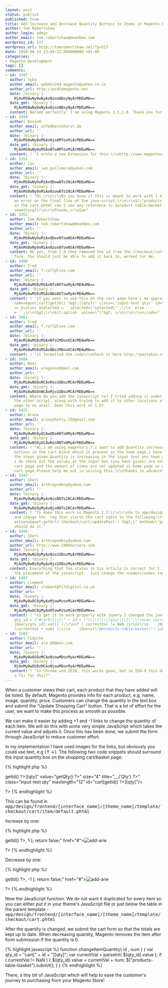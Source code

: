 ```yaml
---
layout: post
status: publish
published: true
title: Add Increase and Decrease Quantity Buttons to Items in Magento Cart
author: Tom Robertshaw
author_login: admin
author_email: tom.robertshaw@meanbee.com
wordpress_id: 517
wordpress_url: http://tomrobertshaw.net/?p=517
date: 2010-08-14 13:49:22.000000000 +01:00
categories:
- Magento Development
tags: []
comments:
- id: 3347
  author: tuba
  author_email: webdev244-magento@yahoo.co.in
  author_url: http://psdtomagento.net
  date: !binary |-
    MjAxMS0wNy0wNyAxNzoxNDoyNyArMDEwMA==
  date_gmt: !binary |-
    MjAxMS0wNy0wNyAxNjoxNDoyNyArMDEwMA==
  content: Worked perfectly! I am using Magento 1.5.1.0. Thank you for the post.
- id: 3350
  author: KevinH
  author_email: info@kevinhorst.de
  author_url: ''
  date: !binary |-
    MjAxMS0wNy0xMSAxNjo0MToxMiArMDEwMA==
  date_gmt: !binary |-
    MjAxMS0wNy0xMSAxNTo0MToxMiArMDEwMA==
  content: ! "I wrote a new Extension for this:\r\nhttp://www.magentocommerce.com/magento-connect/kevinhorst/extension/6991/kh_cartqtybuttons"
- id: 3351
  author: ian
  author_email: ian_gallimore@yahoo.com
  author_url: ''
  date: !binary |-
    MjAxMS0wNy0xMiAxODowNTo1NiArMDEwMA==
  date_gmt: !binary |-
    MjAxMS0wNy0xMiAxNzowNTo1NiArMDEwMA==
  content: ! "Hi,\r\n\r\nDo you know if this is meant to work with 1.4 as I'm getting
    an error on the final line of the java-script:\r\n\r\n$(\"products-table-basket\").submit();\r\n\r\nNowhere
    in the cart.phtml can I see any reference to $product-table-basket. Am I missing
    something?\r\n\r\nThanks,\r\nIan"
- id: 3352
  author: Tom Robertshaw
  author_email: tom.robertshaw@meanbee.com
  author_url: ''
  date: !binary |-
    MjAxMS0wNy0xMiAxODoxNTowNSArMDEwMA==
  date_gmt: !binary |-
    MjAxMS0wNy0xMiAxNzoxNTowNSArMDEwMA==
  content: Ah yes, from 1.4 they removed the id from the /checkout/cart/updatePost/
    form. You should just be able to add it back in, worked for me.
- id: 3460
  author: Fred
  author_email: f.rofl@live.com
  author_url: ''
  date: !binary |-
    MjAxMi0wMS0zMSAxNTo0OTowMyArMDAwMA==
  date_gmt: !binary |-
    MjAxMi0wMS0zMSAxNDo0OTowMyArMDAwMA==
  content: ! "if you want to use this on the cart page here's my approach:\r\n<code>\r\n&lt;select
    name=&quot;cart[getId() ?&gt;][qty]\" class=\"input-text qty\" id=\"qty\" onchange=\"form.submit()\"&gt;\r\ngetQty()
    == $value) $selected = ' selected=\"selected\"';\r\n  else                           $selected
    = '';\r\n?&gt;\r\n&lt;option  value=\"\"&gt; \r\n\r\n\r\n</code>"
- id: 3461
  author: Fred
  author_email: f.rofl@live.com
  author_url: ''
  date: !binary |-
    MjAxMi0wMS0zMSAxNTo1MDoxOCArMDAwMA==
  date_gmt: !binary |-
    MjAxMi0wMS0zMSAxNDo1MDoxOCArMDAwMA==
  content: ! "it formatted the code\r\nCheck it here http://pastebin.com/ipGfqgLs"
- id: 3684
  author: Neal
  author_email: erogenos6@aol.com
  author_url: ''
  date: !binary |-
    MjAxMi0wNS0xNCAxMzo1ODozMCArMDEwMA==
  date_gmt: !binary |-
    MjAxMi0wNS0xNCAxMjo1ODozMCArMDEwMA==
  content: Where do you add the javascript to? I tried adding it under the table above
    the other script, along with trying to add it to other locations all over the
    page to no avail. Does this work on 1.6?
- id: 5425
  author: Aruna
  author_email: arunashetty.15@gmail.com
  author_url: ''
  date: !binary |-
    MjAxMy0wNS0yOCAwODo0NTo0MyArMDEwMA==
  date_gmt: !binary |-
    MjAxMy0wNS0yOCAwNzo0NTo0MyArMDEwMA==
  content: ! "Hi,i am using magento 1.7.i want to add Quantity increase and decrease
    buttons in the cart block which is present in the home page.i have followed all
    the steps given.Quantity is increasing in the input text you have given.but when
    i do check out the values in the input box (you have given) are not passing to
    cart page and the amount of items are not updated in home page as well as  in
    cart page.Please help me out in solving this.\r\nThanks in advance"
- id: 5443
  author: Sheri
  author_email: arthropodboy@yahoo.com
  author_url: ''
  date: !binary |-
    MjAxMy0wNi0yMyAxNzo0NTo1NCArMDEwMA==
  date_gmt: !binary |-
    MjAxMy0wNi0yMyAxNjo0NTo1NCArMDEwMA==
  content: ! "To make this work in Magento 1.7:\r\n\r\nGo to app/design/frontend/[interface_name]/[theme_name]/template/checkout/cart.phtml
    and change the  tag that starts the cart table to the following:\r\n<code>\r\n&lt;form
    action=&quot;getUrl('checkout/cart/updatePost') ?&gt;\" method=\"post\" id=\"products-table-basket\"&gt;\r\n</code>\r\n\r\nThat
    should do it."
- id: 5444
  author: Sheri
  author_email: arthropodboy@yahoo.com
  author_url: http://www.1800nursery.com
  date: !binary |-
    MjAxMy0wNi0yMyAxNzo1ODozMyArMDEwMA==
  date_gmt: !binary |-
    MjAxMy0wNi0yMyAxNjo1ODozMyArMDEwMA==
  content: Everything that Tom states in his article is correct for 1.7 including
    the placement of the javascript.  Just change the <code></code> tag above.
- id: 5487
  author: clement
  author_email: clement@fitdigital.co.uk
  author_url: ''
  date: !binary |-
    MjAxMy0wOC0yMyAxMjowMzoxMiArMDEwMA==
  date_gmt: !binary |-
    MjAxMy0wOC0yMyAxMTowMzoxMiArMDEwMA==
  content: ! "to get it to work properly with jquery I changed the javascript to this:\r\n\r\nvar
    qty_id = \"#cart\\\\[\" + id + \"\\\\]\\\\[qty\\\\]\";\r\nvar currentVal = parseInt(
    jQuery(qty_id).val() );\r\nif ( currentVal != NaN )\r\n{\r\n    jQuery(qty_id).val(
    (currentVal + num) );\r\n    jQuery(\"#products-table-basket\").submit();\r\n}"
- id: 5503
  author: Fidulho
  author_email: ale_00@msn.com
  author_url: ''
  date: !binary |-
    MjAxMy0wOS0zMCAxNzowMDoxMyArMDEwMA==
  date_gmt: !binary |-
    MjAxMy0wOS0zMCAxNjowMDoxMyArMDEwMA==
  content: ! "In Chrome and IE10, this works good, but in IE8-9 this doesn't work!\r\n\r\nHave
    a fix for this?"
---
```

When a customer views their cart, each product that they have added will be listed.   By default, Magento provides info for each product, e.g. name, image, quantity, price.  Customers can change the quantity in the text box and submit the "Update Shopping Cart" button.  That is a lot of effort for the user, we want to make this process as smooth as possible.

We can make it easier by adding +1 and -1 links to change the quantity of each item.   We will do this with some very simple JavaScript which takes the current value and adjusts it.  Once this has been done, we submit the form through JavaScript to reduce customer effort.

In my implementation I have used images for the links, but obviously you could use text, e.g (&uarr; &darr;).    The following two code snippets should surround the input quantity box on the shopping cart/basket page:

{% highlight php %}
<?php 
  <input name="cart[<?php echo $_item->getId() ?>][qty]" value="<?php echo $this->getQty() ?>" size="4" title="<?php echo $this->__('Qty') ?>" class="input-text qty" maxlength="12" id="cart[<?php echo $_item->getId() ?>][qty]"/>
?>
{% endhighlight %}

This can be found in <tt> app/design/frontend/[interface_name]/[theme_name]/template/checkout/cart/item/default.phtml</tt>

Increase by one:

{% highlight php %}
<?php
  <a onclick="changeItemQuantity( <?php echo $_item->getId() ?>, 1 ); return false;" href="#"><img alt="add-arw" src="<?php echo $this->getSkinUrl('images/add-arw.png') ?>"></a>
?>
{% endhighlight %}

Decrease by one:

{% highlight php %}
<?php
  <a onclick="changeItemQuantity( <?php echo $_item->getId() ?>, -1 ); return false;" href="#"><img alt="add-arw" src="<?php echo $this->getSkinUrl('images/add-arw.png') ?>"></a>
?>
{% endhighlight %}

Now the JavaScript function.  We do not want it duplicated for every item so you can either put it in your theme's JavaScript file or just below the table in the parent template - <tt>app/design/frontend/[interface_name]/[theme_name]/template/checkout/cart.phtml</tt>

After the quantity is changed, we submit the cart form so that the totals are kept up to date.  When decreasing quantity, Magento removes the item after form submission if the quantity is 0.

{% highlight javascript %}
function changeItemQuantity( id , num ) {
    var qty_id = "cart[" + id + "][qty]";
    var currentVal = parseInt( $(qty_id).value );
    if ( currentVal != NaN )
    {
        $(qty_id).value = currentVal + num;
        $("products-table-basket").submit();
    }
}
{% endhighlight %}

There, a tiny bit of JavaScript which will help to ease the customer's journey to purchasing from your Magento Store!
